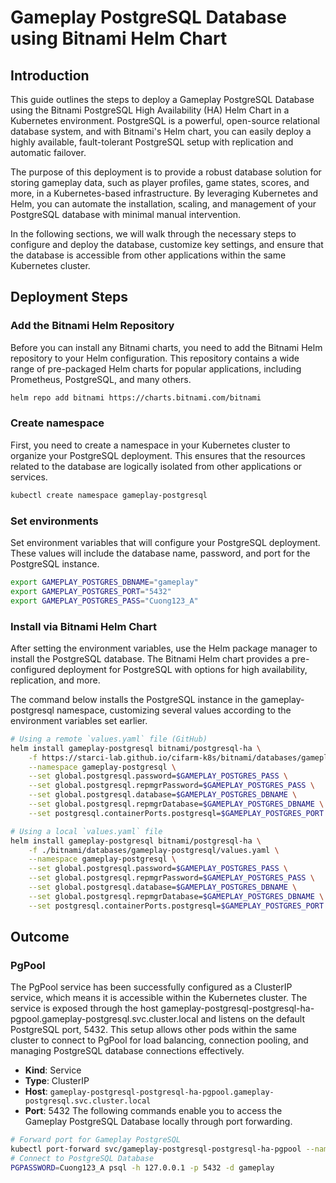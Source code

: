 # Gameplay PostgreSQL Database using Bitnami Helm Chart
## Introduction
This guide outlines the steps to deploy a Gameplay PostgreSQL Database using the Bitnami PostgreSQL High Availability (HA) Helm Chart in a Kubernetes environment. PostgreSQL is a powerful, open-source relational database system, and with Bitnami's Helm chart, you can easily deploy a highly available, fault-tolerant PostgreSQL setup with replication and automatic failover.

The purpose of this deployment is to provide a robust database solution for storing gameplay data, such as player profiles, game states, scores, and more, in a Kubernetes-based infrastructure. By leveraging Kubernetes and Helm, you can automate the installation, scaling, and management of your PostgreSQL database with minimal manual intervention.

In the following sections, we will walk through the necessary steps to configure and deploy the database, customize key settings, and ensure that the database is accessible from other applications within the same Kubernetes cluster.
## Deployment Steps
### Add the Bitnami Helm Repository
Before you can install any Bitnami charts, you need to add the Bitnami Helm repository to your Helm configuration. This repository contains a wide range of pre-packaged Helm charts for popular applications, including Prometheus, PostgreSQL, and many others.
```bash
helm repo add bitnami https://charts.bitnami.com/bitnami
```
### Create namespace
First, you need to create a namespace in your Kubernetes cluster to organize your PostgreSQL deployment. This ensures that the resources related to the database are logically isolated from other applications or services.
```bash
kubectl create namespace gameplay-postgresql
```
### Set environments
Set environment variables that will configure your PostgreSQL deployment. These values will include the database name, password, and port for the PostgreSQL instance.
```bash
export GAMEPLAY_POSTGRES_DBNAME="gameplay"
export GAMEPLAY_POSTGRES_PORT="5432"
export GAMEPLAY_POSTGRES_PASS="Cuong123_A"
```
### Install via Bitnami Helm Chart
After setting the environment variables, use the Helm package manager to install the PostgreSQL database. The Bitnami Helm chart provides a pre-configured deployment for PostgreSQL with options for high availability, replication, and more.

The command below installs the PostgreSQL instance in the gameplay-postgresql namespace, customizing several values according to the environment variables set earlier.
```bash
# Using a remote `values.yaml` file (GitHub)
helm install gameplay-postgresql bitnami/postgresql-ha \
    -f https://starci-lab.github.io/cifarm-k8s/bitnami/databases/gameplay-postgresql/values.yaml \
    --namespace gameplay-postgresql \
    --set global.postgresql.password=$GAMEPLAY_POSTGRES_PASS \
    --set global.postgresql.repmgrPassword=$GAMEPLAY_POSTGRES_PASS \
    --set global.postgresql.database=$GAMEPLAY_POSTGRES_DBNAME \
    --set global.postgresql.repmgrDatabase=$GAMEPLAY_POSTGRES_DBNAME \
    --set postgresql.containerPorts.postgresql=$GAMEPLAY_POSTGRES_PORT

# Using a local `values.yaml` file
helm install gameplay-postgresql bitnami/postgresql-ha \
    -f ./bitnami/databases/gameplay-postgresql/values.yaml \
    --namespace gameplay-postgresql \
    --set global.postgresql.password=$GAMEPLAY_POSTGRES_PASS \
    --set global.postgresql.repmgrPassword=$GAMEPLAY_POSTGRES_PASS \
    --set global.postgresql.database=$GAMEPLAY_POSTGRES_DBNAME \
    --set global.postgresql.repmgrDatabase=$GAMEPLAY_POSTGRES_DBNAME \
    --set postgresql.containerPorts.postgresql=$GAMEPLAY_POSTGRES_PORT
```
## Outcome
### PgPool
The PgPool service has been successfully configured as a ClusterIP service, which means it is accessible within the Kubernetes cluster. The service is exposed through the host gameplay-postgresql-postgresql-ha-pgpool.gameplay-postgresql.svc.cluster.local and listens on the default PostgreSQL port, 5432. This setup allows other pods within the same cluster to connect to PgPool for load balancing, connection pooling, and managing PostgreSQL database connections effectively.
- **Kind**: Service  
- **Type**: ClusterIP  
- **Host**: `gameplay-postgresql-postgresql-ha-pgpool.gameplay-postgresql.svc.cluster.local`  
- **Port**: 5432
The following commands enable you to access the Gameplay PostgreSQL Database locally through port forwarding.
```bash
# Forward port for Gameplay PostgreSQL
kubectl port-forward svc/gameplay-postgresql-postgresql-ha-pgpool --namespace monitoring 5432:5432
# Connect to PostgreSQL Database
PGPASSWORD=Cuong123_A psql -h 127.0.0.1 -p 5432 -d gameplay
```